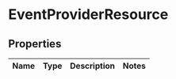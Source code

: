 
# EventProviderResource

## Properties
Name | Type | Description | Notes
------------ | ------------- | ------------- | -------------



